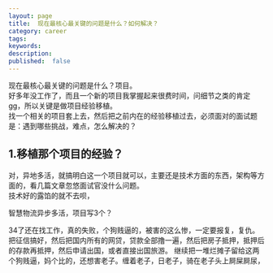 ```yaml
---
layout: page
title:  现在最核心最关键的问题是什么？如何解决？
category: career
tags:
keywords:
description:
published:  false
---
```


现在最核心最关键的问题是什么？项目。  
好多年没工作了，而且一个新的项目我掌握起来很费时间，问细节之类的肯定gg，所以关键是做项目经验移植。  
找一个相关的项目套上去，然后把之前内在的经验移植过去，必须面对的面试题是：遇到哪些挑战，难点，怎么解决的？  

## 1.移植那个项目的经验？
对，异地多活，就搞明白这一个项目就可以，主要还是技术方面的东西，架构等方面的，看几篇文章忽悠面试官没什么问题。  
技术好的露馅的就不去呗，

智慧物流异步多活，项目写3个？

34了还在找工作，真的失败，个狗贱逼的，被害的这么惨，一定要报复，复仇。
把征信搞好，然后把国内所有的网贷，贷款全部撸一遍，然后把房子抵押，抵押后的存款再抵押，然后申请出国，或者直接出国旅游。
继续把一堆烂摊子留给这两个狗贱逼，妈个比的，还想害老子。缠着老子，日老子，骑在老子头上屙屎屙尿，



































